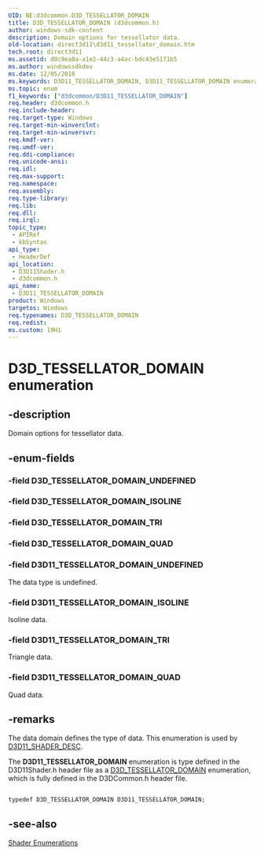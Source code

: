 ```yaml
---
UID: NE:d3dcommon.D3D_TESSELLATOR_DOMAIN
title: D3D_TESSELLATOR_DOMAIN (d3dcommon.h)
author: windows-sdk-content
description: Domain options for tessellator data.
old-location: direct3d11\d3d11_tessellator_domain.htm
tech.root: direct3d11
ms.assetid: d0c9ea8a-a1e2-44c3-a4ac-bdc43e5171b5
ms.author: windowssdkdev
ms.date: 12/05/2018
ms.keywords: D3D11_TESSELLATOR_DOMAIN, D3D11_TESSELLATOR_DOMAIN enumeration [Direct3D 11], D3D11_TESSELLATOR_DOMAIN_ISOLINE, D3D11_TESSELLATOR_DOMAIN_QUAD, D3D11_TESSELLATOR_DOMAIN_TRI, D3D11_TESSELLATOR_DOMAIN_UNDEFINED, D3D_TESSELLATOR_DOMAIN, b9d735b7-3708-663e-40ab-0d0f519b8b89, d3d11shader/D3D11_TESSELLATOR_DOMAIN, d3d11shader/D3D11_TESSELLATOR_DOMAIN_ISOLINE, d3d11shader/D3D11_TESSELLATOR_DOMAIN_QUAD, d3d11shader/D3D11_TESSELLATOR_DOMAIN_TRI, d3d11shader/D3D11_TESSELLATOR_DOMAIN_UNDEFINED, d3dcommon/D3D11_TESSELLATOR_DOMAIN, d3dcommon/D3D11_TESSELLATOR_DOMAIN_ISOLINE, d3dcommon/D3D11_TESSELLATOR_DOMAIN_QUAD, d3dcommon/D3D11_TESSELLATOR_DOMAIN_TRI, d3dcommon/D3D11_TESSELLATOR_DOMAIN_UNDEFINED, direct3d11.d3d11_tessellator_domain
ms.topic: enum
f1_keywords: ["d3dcommon/D3D11_TESSELLATOR_DOMAIN"]
req.header: d3dcommon.h
req.include-header: 
req.target-type: Windows
req.target-min-winverclnt: 
req.target-min-winversvr: 
req.kmdf-ver: 
req.umdf-ver: 
req.ddi-compliance: 
req.unicode-ansi: 
req.idl: 
req.max-support: 
req.namespace: 
req.assembly: 
req.type-library: 
req.lib: 
req.dll: 
req.irql: 
topic_type:
 - APIRef
 - kbSyntax
api_type:
 - HeaderDef
api_location:
 - D3D11Shader.h
 - d3dcommon.h
api_name:
 - D3D11_TESSELLATOR_DOMAIN
product: Windows
targetos: Windows
req.typenames: D3D_TESSELLATOR_DOMAIN
req.redist: 
ms.custom: 19H1
---
```


# D3D_TESSELLATOR_DOMAIN enumeration


## -description


Domain options for tessellator data.


## -enum-fields




### -field D3D_TESSELLATOR_DOMAIN_UNDEFINED


### -field D3D_TESSELLATOR_DOMAIN_ISOLINE


### -field D3D_TESSELLATOR_DOMAIN_TRI


### -field D3D_TESSELLATOR_DOMAIN_QUAD


### -field D3D11_TESSELLATOR_DOMAIN_UNDEFINED

The data type is undefined.


### -field D3D11_TESSELLATOR_DOMAIN_ISOLINE

Isoline data.


### -field D3D11_TESSELLATOR_DOMAIN_TRI

Triangle data.


### -field D3D11_TESSELLATOR_DOMAIN_QUAD

Quad data.


## -remarks



The data domain defines the type of data. This enumeration is used by <a href="https://docs.microsoft.com/windows/desktop/api/d3d11shader/ns-d3d11shader-_d3d11_shader_desc">D3D11_SHADER_DESC</a>.

The <b>D3D11_TESSELLATOR_DOMAIN</b>     enumeration is type defined in the  D3D11Shader.h header file as a <a href="https://docs.microsoft.com/windows/desktop/api/d3dcommon/ne-d3dcommon-d3d_tessellator_domain">D3D_TESSELLATOR_DOMAIN</a> enumeration, which is fully defined in the  D3DCommon.h header file.


```

typedef D3D_TESSELLATOR_DOMAIN D3D11_TESSELLATOR_DOMAIN;
```





## -see-also




<a href="https://docs.microsoft.com/windows/desktop/direct3d11/d3d11-graphics-reference-shader-enums">Shader Enumerations</a>
 

 

